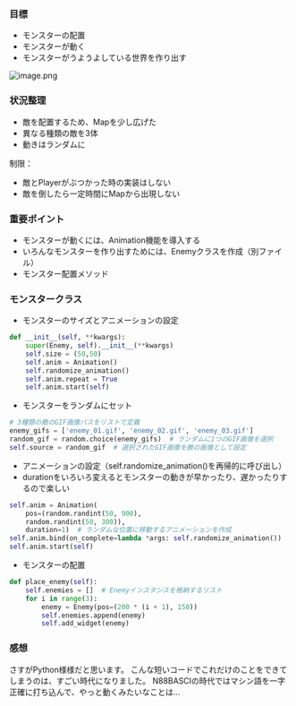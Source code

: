 ### 目標

* モンスターの配置
* モンスターが動く
* モンスターがうようよしている世界を作り出す

![image.png](https://qiita-image-store.s3.ap-northeast-1.amazonaws.com/0/576081/90063381-474d-0eaf-64d8-d4afa99e0ad1.png)

### 状況整理

* 敵を配置するため、Mapを少し広げた
* 異なる種類の敵を3体
* 動きはランダムに

制限：
* 敵とPlayerがぶつかった時の実装はしない
* 敵を倒したら一定時間にMapから出現しない 

### 重要ポイント
* モンスターが動くには、Animation機能を導入する
* いろんなモンスターを作り出すためには、Enemyクラスを作成（別ファイル）
* モンスター配置メソッド

### モンスタークラス
* モンスターのサイズとアニメーションの設定
```py
def __init__(self, **kwargs):
    super(Enemy, self).__init__(**kwargs)
    self.size = (50,50)
    self.anim = Animation()
    self.randomize_animation()
    self.anim.repeat = True
    self.anim.start(self)
```
* モンスターをランダムにセット
```py
# 3種類の敵のGIF画像パスをリストで定義
enemy_gifs = ['enemy_01.gif', 'enemy_02.gif', 'enemy_03.gif']
random_gif = random.choice(enemy_gifs)  # ランダムに1つのGIF画像を選択
self.source = random_gif  # 選択されたGIF画像を敵の画像として設定
```
* アニメーションの設定（self.randomize_animation()を再帰的に呼び出し）
* durationをいろいろ変えるとモンスターの動きが早かったり、遅かったりするので楽しい
```py
self.anim = Animation(
    pos=(random.randint(50, 900),
    random.randint(50, 300)),
    duration=1)  # ランダムな位置に移動するアニメーションを作成
self.anim.bind(on_complete=lambda *args: self.randomize_animation())
self.anim.start(self)
```
* モンスターの配置
```py
def place_enemy(self):
    self.enemies = []  # Enemyインスタンスを格納するリスト
    for i in range(3): 
        enemy = Enemy(pos=(200 * (i + 1), 150))
        self.enemies.append(enemy)
        self.add_widget(enemy)
```

### 感想
さすがPython様様だと思います。
こんな短いコードでこれだけのことをできてしまうのは、すごい時代になりました。
N88BASCIの時代ではマシン語を一字正確に打ち込んで、やっと動くみたいなことは…


